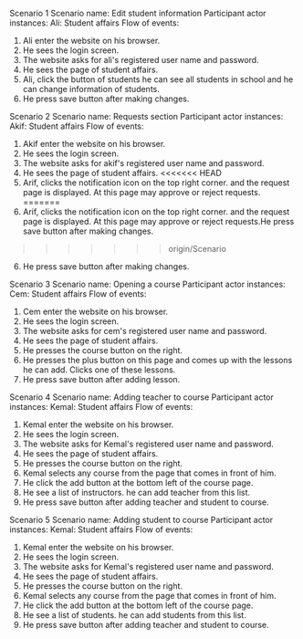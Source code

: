 Scenario 1
Scenario name: Edit student information
Participant actor instances: Ali: Student affairs
Flow of events: 
1.	Ali enter the website on his browser.
2.	He sees the login screen. 
3.	The website asks for ali's registered user name and password.
4.	He sees the page of student affairs.
5.	Ali, click the button of students he can see all students in school and he can change information of students.
6.	He press save button after making changes.


Scenario 2
Scenario name: Requests section
Participant actor instances: Akif: Student affairs
Flow of events: 
1.	Akif enter the website on his browser.
2.	He sees the login screen. 
3.	The website asks for akif's registered user name and password.
4.	He sees the page of student affairs.
<<<<<<< HEAD
5.	Arif, clicks the notification icon on the top right corner. and the request page is displayed. At this page may approve or reject requests.
=======
5.	Arif, clicks the notification icon on the top right corner. and the request page is displayed. At this page may approve or reject requests.He press save button after making changes.
>>>>>>> origin/Scenario
6.	He press save button after making changes.


Scenario 3
Scenario name: Opening a course
Participant actor instances: Cem: Student affairs
Flow of events: 
1.	Cem enter the website on his browser.
2.	He sees the login screen. 
3.	The website asks for cem's registered user name and password.
4.	He sees the page of student affairs.
5.	He presses the course button on the right.
6.	He presses the plus button on this page and comes up with the lessons he can add. Clicks one of these lessons.
7.	He press save button after adding lesson.


Scenario 4
Scenario name: Adding teacher to course
Participant actor instances: Kemal: Student affairs
Flow of events: 
1.	Kemal enter the website on his browser.
2.	He sees the login screen. 
3.	The website asks for Kemal's registered user name and password.
4.	He sees the page of student affairs.
5.	He presses the course button on the right.
6.	Kemal selects any course from the page that comes in front of him.
7.	He click the add button at the bottom left of the course page.
8.	He see a list of instructors. he can add teacher from this list.
9.	He press save button after adding teacher and student to course.


Scenario 5
Scenario name: Adding student to course
Participant actor instances: Kemal: Student affairs
Flow of events: 
1.	Kemal enter the website on his browser.
2.	He sees the login screen. 
3.	The website asks for Kemal's registered user name and password.
4.	He sees the page of student affairs.
5.	He presses the course button on the right.
6.	Kemal selects any course from the page that comes in front of him.
7.	He click the add button at the bottom left of the course page.
8.	He see a list of students. he can add students from this list.
9.	He press save button after adding teacher and student to course.





